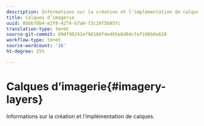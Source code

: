 ```yaml
---
description: Informations sur la création et l’implémentation de calques.
title: Calques d’imagerie
uuid: 8bbb78b4-e2f8-4274-b7a0-73c29f5b85fc
translation-type: tm+mt
source-git-commit: d9df90242ef96188f4e4b5e6d04cfef196b0a628
workflow-type: tm+mt
source-wordcount: '16'
ht-degree: 25%

---
```



# Calques d’imagerie{#imagery-layers}

Informations sur la création et l’implémentation de calques.

